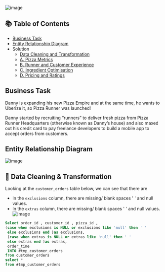 ![image](https://github.com/omarkhalled/8-Week-SQL-Challenge/assets/90888020/4cd8f152-d005-40ef-93b1-1f6cd96ff8dd)

## 📚 Table of Contents
- [Business Task](#business-task)
- [Entity Relationship Diagram](#entity-relationship-diagram)
- Solution
  - [Data Cleaning and Transformation](#-data-cleaning--transformation)
  - [A. Pizza Metrics](#a-pizza-metrics)
  - [B. Runner and Customer Experience](#b-runner-and-customer-experience)
  - [C. Ingredient Optimisation](#c-ingredient-optimisation)
  - [D. Pricing and Ratings](#d-pricing-and-ratings)
 
## Business Task
Danny is expanding his new Pizza Empire and at the same time, he wants to Uberize it, so Pizza Runner was launched!

Danny started by recruiting “runners” to deliver fresh pizza from Pizza Runner Headquarters (otherwise known as Danny’s house) and also maxed out his credit card to pay freelance developers to build a mobile app to accept orders from customers. 

## Entity Relationship Diagram
![image](https://github.com/omarkhalled/8-Week-SQL-Challenge/assets/90888020/46c510bd-f676-4152-a2ca-d7b0a3df7462)

## 🧼 Data Cleaning & Transformation

Looking at the `customer_orders` table below, we can see that there are
- In the `exclusions` column, there are missing/ blank spaces ' ' and null values. 
- In the `extras` column, there are missing/ blank spaces ' ' and null values.
![image](https://github.com/omarkhalled/8-Week-SQL-Challenge/assets/90888020/8b432b53-4756-4ed1-a968-b2c716fcd304)

````sql
Select order_id , customer_id , pizza_id ,
(case when exclusions is NULL or exclusions like 'null' then ' '
 else exclusions end )as exclusions,
 (case when extras is NULL or extras like 'null' then ' '
 else extras end )as extras,
 order_time
 INTO #tmp_customer_orders
from customer_orders
select *
from #tmp_customer_orders
`````
